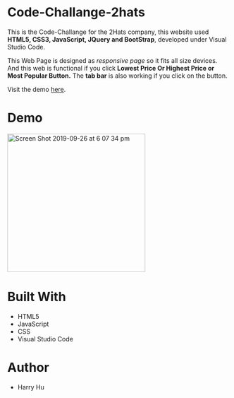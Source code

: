 # Code-Challange-2hats

This is the Code-Challange for the 2Hats company, this website used **HTML5, CSS3, JavaScript, JQuery and BootStrap**, 
developed under Visual Studio Code.

This Web Page is designed as *responsive page* so it fits all size devices. 
And this web is functional if you click **Lowest Price Or Highest Price or Most Popular Button.**
The **tab bar** is also working if you click on the button.


Visit the demo [here](https://harryhoo23.github.io/Code-Challange-2Hats-new/).

# Demo

<img width="313" alt="Screen Shot 2019-09-26 at 6 07 34 pm" src="https://user-images.githubusercontent.com/49028570/65670586-00331580-e089-11e9-98a4-9ad0d77d2e0b.png">


# Built With

* HTML5
* JavaScript
* CSS
* Visual Studio Code

# Author

* Harry Hu

